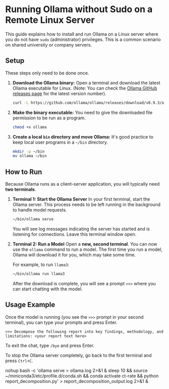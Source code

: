 # Running Ollama without Sudo on a Remote Linux Server

This guide explains how to install and run Ollama on a Linux server where you do not have `sudo` (administrator) privileges. This is a common scenario on shared university or company servers.

## Setup

These steps only need to be done once.

1.  **Download the Ollama binary:**
    Open a terminal and download the latest Ollama executable for Linux. (Note: You can check the [Ollama GitHub releases page](https://github.com/ollama/ollama/releases) for the latest version number).
    ```bash
    curl -L https://github.com/ollama/ollama/releases/download/v0.9.3/ollama-linux-amd64 -o ollama
    ```

2.  **Make the binary executable:**
    You need to give the downloaded file permission to be run as a program.
    ```bash
    chmod +x ollama
    ```

3.  **Create a local `bin` directory and move Ollama:**
    It's good practice to keep local user programs in a `~/bin` directory.
    ```bash
    mkdir -p ~/bin
    mv ollama ~/bin
    ```

## How to Run

Because Ollama runs as a client-server application, you will typically need **two terminals**.

1.  **Terminal 1: Start the Ollama Server**
    In your first terminal, start the Ollama server. This process needs to be left running in the background to handle model requests.
    ```bash
    ~/bin/ollama serve
    ```
    You will see log messages indicating the server has started and is listening for connections. Leave this terminal window open.

2.  **Terminal 2: Run a Model**
    Open a **new, second terminal**. You can now use the `ollama` command to run a model. The first time you run a model, Ollama will download it for you, which may take some time.

    For example, to run `llama3`:
    ```bash
    ~/bin/ollama run llama3
    ```
    After the download is complete, you will see a prompt `>>>` where you can start chatting with the model.

## Usage Example

Once the model is running (you see the `>>>` prompt in your second terminal), you can type your prompts and press Enter.

```
>>> Decompose the following report into key findings, methodology, and limitations: <your report text here>
```

To exit the chat, type `/bye` and press Enter.

To stop the Ollama server completely, go back to the first terminal and press `Ctrl+C`. 



nohup bash -c 'ollama serve > ollama.log 2>&1 & sleep 10 && source ~/miniconda3/etc/profile.d/conda.sh && conda activate ct-rate && python report_decomposition.py' > report_decomposition_output.log 2>&1 &
